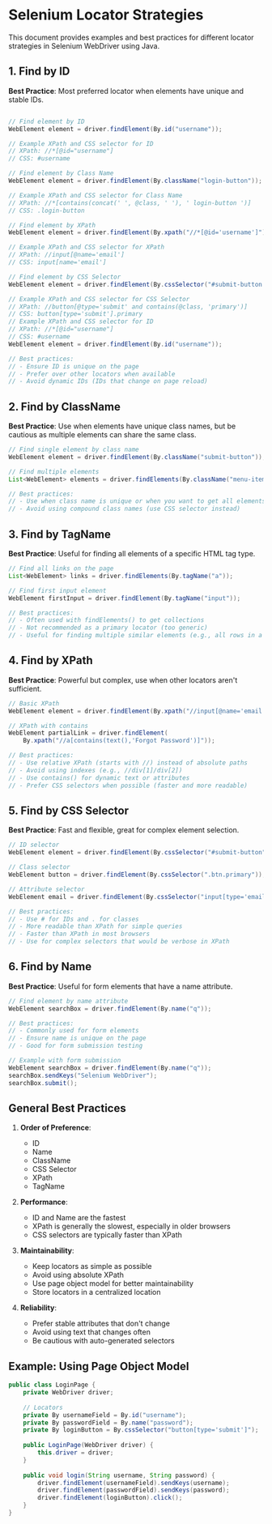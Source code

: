# Selenium Locator Strategies

This document provides examples and best practices for different locator strategies in Selenium WebDriver using Java.

## 1. Find by ID
**Best Practice**: Most preferred locator when elements have unique and stable IDs.

```java

// Find element by ID
WebElement element = driver.findElement(By.id("username"));

// Example XPath and CSS selector for ID
// XPath: //*[@id="username"]
// CSS: #username

// Find element by Class Name
WebElement element = driver.findElement(By.className("login-button"));

// Example XPath and CSS selector for Class Name
// XPath: //*[contains(concat(' ', @class, ' '), ' login-button ')]
// CSS: .login-button

// Find element by XPath
WebElement element = driver.findElement(By.xpath("//*[@id='username']"));

// Example XPath and CSS selector for XPath
// XPath: //input[@name='email']
// CSS: input[name='email']

// Find element by CSS Selector
WebElement element = driver.findElement(By.cssSelector("#submit-button.primary"));

// Example XPath and CSS selector for CSS Selector
// XPath: //button[@type='submit' and contains(@class, 'primary')]
// CSS: button[type='submit'].primary
// Example XPath and CSS selector for ID
// XPath: //*[@id="username"]
// CSS: #username
WebElement element = driver.findElement(By.id("username"));

// Best practices:
// - Ensure ID is unique on the page
// - Prefer over other locators when available
// - Avoid dynamic IDs (IDs that change on page reload)
```

## 2. Find by ClassName
**Best Practice**: Use when elements have unique class names, but be cautious as multiple elements can share the same class.

```java
// Find single element by class name
WebElement element = driver.findElement(By.className("submit-button"));

// Find multiple elements
List<WebElement> elements = driver.findElements(By.className("menu-item"));

// Best practices:
// - Use when class name is unique or when you want to get all elements with that class
// - Avoid using compound class names (use CSS selector instead)
```

## 3. Find by TagName
**Best Practice**: Useful for finding all elements of a specific HTML tag type.

```java
// Find all links on the page
List<WebElement> links = driver.findElements(By.tagName("a"));

// Find first input element
WebElement firstInput = driver.findElement(By.tagName("input"));

// Best practices:
// - Often used with findElements() to get collections
// - Not recommended as a primary locator (too generic)
// - Useful for finding multiple similar elements (e.g., all rows in a table)
```

## 4. Find by XPath
**Best Practice**: Powerful but complex, use when other locators aren't sufficient.

```java
// Basic XPath
WebElement element = driver.findElement(By.xpath("//input[@name='email']"));

// XPath with contains
WebElement partialLink = driver.findElement(
    By.xpath("//a[contains(text(),'Forgot Password')]"));

// Best practices:
// - Use relative XPath (starts with //) instead of absolute paths
// - Avoid using indexes (e.g., //div[1]/div[2])
// - Use contains() for dynamic text or attributes
// - Prefer CSS selectors when possible (faster and more readable)
```

## 5. Find by CSS Selector
**Best Practice**: Fast and flexible, great for complex element selection.

```java
// ID selector
WebElement element = driver.findElement(By.cssSelector("#submit-button"));

// Class selector
WebElement button = driver.findElement(By.cssSelector(".btn.primary"));

// Attribute selector
WebElement email = driver.findElement(By.cssSelector("input[type='email']"));

// Best practices:
// - Use # for IDs and . for classes
// - More readable than XPath for simple queries
// - Faster than XPath in most browsers
// - Use for complex selectors that would be verbose in XPath
```

## 6. Find by Name
**Best Practice**: Useful for form elements that have a name attribute.

```java
// Find element by name attribute
WebElement searchBox = driver.findElement(By.name("q"));

// Best practices:
// - Commonly used for form elements
// - Ensure name is unique on the page
// - Good for form submission testing

// Example with form submission
WebElement searchBox = driver.findElement(By.name("q"));
searchBox.sendKeys("Selenium WebDriver");
searchBox.submit();
```

## General Best Practices
1. **Order of Preference**:
   - ID
   - Name
   - ClassName
   - CSS Selector
   - XPath
   - TagName

2. **Performance**:
   - ID and Name are the fastest
   - XPath is generally the slowest, especially in older browsers
   - CSS selectors are typically faster than XPath

3. **Maintainability**:
   - Keep locators as simple as possible
   - Avoid using absolute XPath
   - Use page object model for better maintainability
   - Store locators in a centralized location

4. **Reliability**:
   - Prefer stable attributes that don't change
   - Avoid using text that changes often
   - Be cautious with auto-generated selectors

## Example: Using Page Object Model
```java
public class LoginPage {
    private WebDriver driver;
    
    // Locators
    private By usernameField = By.id("username");
    private By passwordField = By.name("password");
    private By loginButton = By.cssSelector("button[type='submit']");
    
    public LoginPage(WebDriver driver) {
        this.driver = driver;
    }
    
    public void login(String username, String password) {
        driver.findElement(usernameField).sendKeys(username);
        driver.findElement(passwordField).sendKeys(password);
        driver.findElement(loginButton).click();
    }
}
```